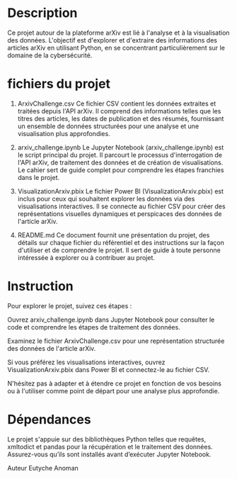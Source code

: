 # Description
Ce projet autour de la plateforme arXiv est lié à l'analyse et à la visualisation des données. L'objectif est d'explorer et d'extraire des informations des articles arXiv en utilisant Python, en se concentrant particulièrement sur le domaine de la cybersécurité.

# fichiers du projet
1. ArxivChallenge.csv
Ce fichier CSV contient les données extraites et traitées depuis l'API arXiv. Il comprend des informations telles que les titres des articles, les dates de publication et des résumés, fournissant un ensemble de données structurées pour une analyse et une visualisation plus approfondies.

2. arxiv_challenge.ipynb
Le Jupyter Notebook (arxiv_challenge.ipynb) est le script principal du projet. Il parcourt le processus d'interrogation de l'API arXiv, de traitement des données et de création de visualisations. Le cahier sert de guide complet pour comprendre les étapes franchies dans le projet.

3. VisualizationArxiv.pbix
Le fichier Power BI (VisualizationArxiv.pbix) est inclus pour ceux qui souhaitent explorer les données via des visualisations interactives. Il se connecte au fichier CSV pour créer des représentations visuelles dynamiques et perspicaces des données de l'article arXiv.

4. README.md
Ce document fournit une présentation du projet, des détails sur chaque fichier du référentiel et des instructions sur la façon d'utiliser et de comprendre le projet. Il sert de guide à toute personne intéressée à explorer ou à contribuer au projet.

# Instruction
Pour explorer le projet, suivez ces étapes :

Ouvrez arxiv_challenge.ipynb dans Jupyter Notebook pour consulter le code et comprendre les étapes de traitement des données.

Examinez le fichier ArxivChallenge.csv pour une représentation structurée des données de l'article arXiv.

Si vous préférez les visualisations interactives, ouvrez VisualizationArxiv.pbix dans Power BI et connectez-le au fichier CSV.

N'hésitez pas à adapter et à étendre ce projet en fonction de vos besoins ou à l'utiliser comme point de départ pour une analyse plus approfondie.

# Dépendances
Le projet s'appuie sur des bibliothèques Python telles que requêtes, xmltodict et pandas pour la récupération et le traitement des données. Assurez-vous qu’ils sont installés avant d’exécuter Jupyter Notebook.

Auteur
Eutyche Anoman
